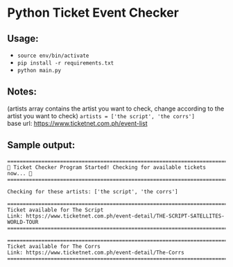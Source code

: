 # Python Ticket Event Checker

## Usage:
- `source env/bin/activate`
- `pip install -r requirements.txt`
- `python main.py`


## Notes:

(artists array contains the artist you want to check, change according to the artist you want to check)
`artists = ['the script', 'the corrs']`  
base url: https://www.ticketnet.com.ph/event-list

## Sample output:
```
====================================================================================
🎫 Ticket Checker Program Started! Checking for available tickets now... 🎫
====================================================================================

Checking for these artists: ['the script', 'the corrs']

====================================================================================
Ticket available for The Script
Link: https://www.ticketnet.com.ph/event-detail/THE-SCRIPT-SATELLITES-WORLD-TOUR
====================================================================================

====================================================================================
Ticket available for The Corrs
Link: https://www.ticketnet.com.ph/event-detail/The-Corrs
====================================================================================
```

